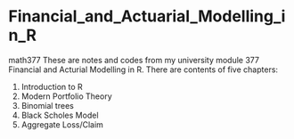 # Financial_and_Actuarial_Modelling_in_R
math377
These are notes and codes from my university module 377 Financial and Acturial Modelling in R. There are contents of five chapters:
1. Introduction to R 
2. Modern Portfolio Theory
3. Binomial trees
4. Black Scholes Model
5. Aggregate Loss/Claim
